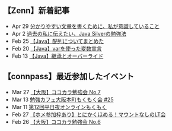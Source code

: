 ## 【Zenn】新着記事
<!-- profile updater begin: zenn -->
- Apr 29 [分かりやすい文章を書くために、私が意識していること](https://zenn.dev/miya_akari/articles/03094bfb4b2833)
- Apr 2 [過去の私に伝えたい、Java Silverの勉強法](https://zenn.dev/miya_akari/articles/830c6ba8805a64)
- Feb 25 [【Java】配列についてまとめた](https://zenn.dev/miya_akari/articles/8f03bda9313e55)
- Feb 20 [【Java】varを使った変数宣言](https://zenn.dev/miya_akari/articles/6b7af10df142eb)
- Feb 13 [【Java】継承とオーバーライド](https://zenn.dev/miya_akari/articles/21387880393fb2)
<!-- profile updater end: zenn -->

## 【connpass】最近参加したイベント
<!-- profile updater begin: connpass -->
- Mar 27 [【大阪】ココカラ勉強会 No.7](https://kokokara.connpass.com/event/241575/)
- Mar 13 [勉強カフェ大阪本町もくもく会 #25](https://brightful-study.connpass.com/event/240299/)
- Mar 11 [第12回平日夜オンラインもくもく](https://tech-union.connpass.com/event/241755/)
- Feb 27 [【ホメ参加枠あり】とにかくほめる！マウントなしのLT会](https://tonihome.connpass.com/event/238183/)
- Feb 26 [【大阪】ココカラ勉強会 No.6](https://kokokara.connpass.com/event/239625/)
<!-- profile updater end: connpass -->
